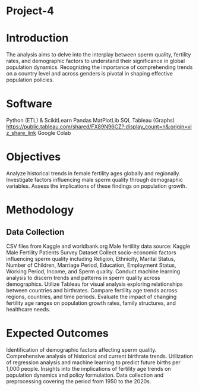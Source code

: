 # Project-4
# Introduction

The analysis aims to delve into the interplay between sperm quality, fertility rates, and demographic factors to understand their significance in global population dynamics. Recognizing the importance of comprehending trends on a country level and across genders is pivotal in shaping effective population policies.

# Software

Python (ETL) & ScikitLearn
Pandas
MatPlotLib
SQL
Tableau (Graphs) https://public.tableau.com/shared/FX89N96CZ?:display_count=n&:origin=viz_share_link
Google Colab

# Objectives

Analyze historical trends in female fertility ages globally and regionally.
Investigate factors influencing male sperm quality through demographic variables.
Assess the implications of these findings on population growth.

# Methodology
## Data Collection
CSV files from Kaggle and worldbank.org
Male fertility data source: Kaggle Male Fertility Patients Survey Dataset
Collect socio-economic factors influencing sperm quality including Religion, Ethnicity, Marital Status, Number of Children, Marriage Period, Education, Employment Status, Working Period, Income, and Sperm quality.
Conduct machine learning analysis to discern trends and patterns in sperm quality across demographics.
Utilize Tableau for visual analysis exploring relationships between countries and birthrates.
Compare fertility age trends across regions, countries, and time periods.
Evaluate the impact of changing fertility age ranges on population growth rates, family structures, and healthcare needs.

# Expected Outcomes
Identification of demographic factors affecting sperm quality.
Comprehensive analysis of historical and current birthrate trends.
Utilization of regression analysis and machine learning to predict future births per 1,000 people.
Insights into the implications of fertility age trends on population dynamics and policy formulation.
Data collection and preprocessing covering the period from 1950 to the 2020s.
